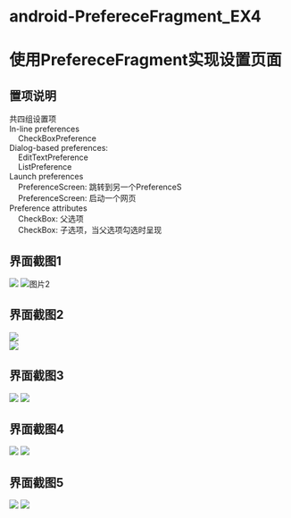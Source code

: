 # android-PrefereceFragment_EX4
# 使用PrefereceFragment实现设置页面
## 置项说明

共四组设置项 <br>
In-line preferences <br>
&nbsp; &nbsp; CheckBoxPreference <br>
Dialog-based preferences: <br>
&nbsp; &nbsp; EditTextPreference <br>
&nbsp; &nbsp; ListPreference <br>
Launch preferences<br>
&nbsp; &nbsp; PreferenceScreen: 跳转到另一个PreferenceS<br>
&nbsp; &nbsp; PreferenceScreen: 启动一个网页  <br>
Preference attributes  <br>
&nbsp; &nbsp; CheckBox: 父选项  <br>
&nbsp; &nbsp; CheckBox: 子选项，当父选项勾选时呈现  <br>

## 界面截图1
![](https://github.com/BornTW/android-PrefereceFragment_EX4/blob/master/Images/android-PrefereceFragment_EX4_1.PNG) 
![图片2](https://github.com/BornTW/android-PrefereceFragment_EX4/blob/master/Images/android-PrefereceFragment_EX4_2.PNG)  

## 界面截图2
![](https://github.com/BornTW/android-PrefereceFragment_EX4/blob/master/Images/android-PrefereceFragment_EX4_3.PNG)  
![](https://github.com/BornTW/android-PrefereceFragment_EX4/blob/master/Images/android-PrefereceFragment_EX4_4.PNG) 

## 界面截图3
![](https://github.com/BornTW/android-PrefereceFragment_EX4/blob/master/Images/android-PrefereceFragment_EX4_5.PNG) 
![](https://github.com/BornTW/android-PrefereceFragment_EX4/blob/master/Images/android-PrefereceFragment_EX4_6.PNG) 

## 界面截图4
![](https://github.com/BornTW/android-PrefereceFragment_EX4/blob/master/Images/android-PrefereceFragment_EX4_7.PNG) 
![](https://github.com/BornTW/android-PrefereceFragment_EX4/blob/master/Images/android-PrefereceFragment_EX4_8.PNG) 

## 界面截图5
![](https://github.com/BornTW/android-PrefereceFragment_EX4/blob/master/Images/android-PrefereceFragment_EX4_9.PNG)
![](https://github.com/BornTW/android-PrefereceFragment_EX4/blob/master/Images/android-PrefereceFragment_EX4_10.PNG)

